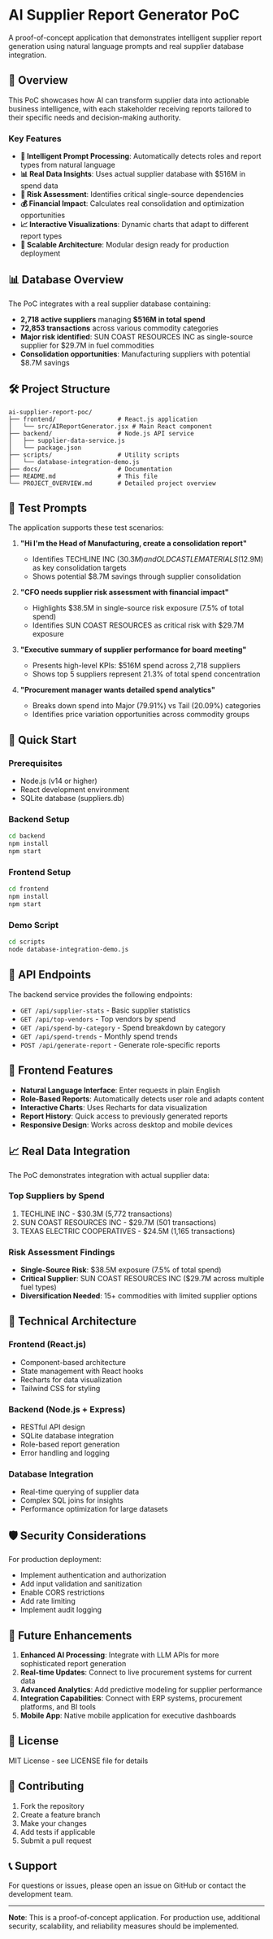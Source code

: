 # AI Supplier Report Generator PoC

A proof-of-concept application that demonstrates intelligent supplier report generation using natural language prompts and real supplier database integration.

## 🚀 Overview

This PoC showcases how AI can transform supplier data into actionable business intelligence, with each stakeholder receiving reports tailored to their specific needs and decision-making authority.

### Key Features

- **🎯 Intelligent Prompt Processing**: Automatically detects roles and report types from natural language
- **📊 Real Data Insights**: Uses actual supplier database with $516M in spend data  
- **🚨 Risk Assessment**: Identifies critical single-source dependencies
- **💰 Financial Impact**: Calculates real consolidation and optimization opportunities
- **📈 Interactive Visualizations**: Dynamic charts that adapt to different report types
- **🔄 Scalable Architecture**: Modular design ready for production deployment

## 📊 Database Overview

The PoC integrates with a real supplier database containing:
- **2,718 active suppliers** managing **$516M in total spend**
- **72,853 transactions** across various commodity categories
- **Major risk identified**: SUN COAST RESOURCES INC as single-source supplier for $29.7M in fuel commodities
- **Consolidation opportunities**: Manufacturing suppliers with potential $8.7M savings

## 🛠 Project Structure

```
ai-supplier-report-poc/
├── frontend/                 # React.js application
│   └── src/AIReportGenerator.jsx # Main React component
├── backend/                  # Node.js API service
│   ├── supplier-data-service.js
│   └── package.json
├── scripts/                  # Utility scripts
│   └── database-integration-demo.js
├── docs/                     # Documentation
├── README.md                 # This file
└── PROJECT_OVERVIEW.md       # Detailed project overview
```

## 🧪 Test Prompts

The application supports these test scenarios:

1. **"Hi I'm the Head of Manufacturing, create a consolidation report"**
   - Identifies TECHLINE INC ($30.3M) and OLDCASTLE MATERIALS ($12.9M) as key consolidation targets
   - Shows potential $8.7M savings through supplier consolidation

2. **"CFO needs supplier risk assessment with financial impact"**
   - Highlights $38.5M in single-source risk exposure (7.5% of total spend)
   - Identifies SUN COAST RESOURCES as critical risk with $29.7M exposure

3. **"Executive summary of supplier performance for board meeting"**
   - Presents high-level KPIs: $516M spend across 2,718 suppliers
   - Shows top 5 suppliers represent 21.3% of total spend concentration

4. **"Procurement manager wants detailed spend analytics"**
   - Breaks down spend into Major (79.91%) vs Tail (20.09%) categories
   - Identifies price variation opportunities across commodity groups

## 🚀 Quick Start

### Prerequisites
- Node.js (v14 or higher)
- React development environment
- SQLite database (suppliers.db)

### Backend Setup
```bash
cd backend
npm install
npm start
```

### Frontend Setup
```bash
cd frontend
npm install
npm start
```

### Demo Script
```bash
cd scripts
node database-integration-demo.js
```

## 📡 API Endpoints

The backend service provides the following endpoints:

- `GET /api/supplier-stats` - Basic supplier statistics
- `GET /api/top-vendors` - Top vendors by spend
- `GET /api/spend-by-category` - Spend breakdown by category
- `GET /api/spend-trends` - Monthly spend trends
- `POST /api/generate-report` - Generate role-specific reports

## 🎨 Frontend Features

- **Natural Language Interface**: Enter requests in plain English
- **Role-Based Reports**: Automatically detects user role and adapts content
- **Interactive Charts**: Uses Recharts for data visualization
- **Report History**: Quick access to previously generated reports
- **Responsive Design**: Works across desktop and mobile devices

## 📈 Real Data Integration

The PoC demonstrates integration with actual supplier data:

### Top Suppliers by Spend
1. TECHLINE INC - $30.3M (5,772 transactions)
2. SUN COAST RESOURCES INC - $29.7M (501 transactions)
3. TEXAS ELECTRIC COOPERATIVES - $24.5M (1,165 transactions)

### Risk Assessment Findings
- **Single-Source Risk**: $38.5M exposure (7.5% of total spend)
- **Critical Supplier**: SUN COAST RESOURCES INC ($29.7M across multiple fuel types)
- **Diversification Needed**: 15+ commodities with limited supplier options

## 🔧 Technical Architecture

### Frontend (React.js)
- Component-based architecture
- State management with React hooks
- Recharts for data visualization
- Tailwind CSS for styling

### Backend (Node.js + Express)
- RESTful API design
- SQLite database integration
- Role-based report generation
- Error handling and logging

### Database Integration
- Real-time querying of supplier data
- Complex SQL joins for insights
- Performance optimization for large datasets

## 🛡 Security Considerations

For production deployment:
- Implement authentication and authorization
- Add input validation and sanitization
- Enable CORS restrictions
- Add rate limiting
- Implement audit logging

## 🔮 Future Enhancements

1. **Enhanced AI Processing**: Integrate with LLM APIs for more sophisticated report generation
2. **Real-time Updates**: Connect to live procurement systems for current data
3. **Advanced Analytics**: Add predictive modeling for supplier performance
4. **Integration Capabilities**: Connect with ERP systems, procurement platforms, and BI tools
5. **Mobile App**: Native mobile application for executive dashboards

## 📝 License

MIT License - see LICENSE file for details

## 🤝 Contributing

1. Fork the repository
2. Create a feature branch
3. Make your changes
4. Add tests if applicable
5. Submit a pull request

## 📞 Support

For questions or issues, please open an issue on GitHub or contact the development team.

---

**Note**: This is a proof-of-concept application. For production use, additional security, scalability, and reliability measures should be implemented.

